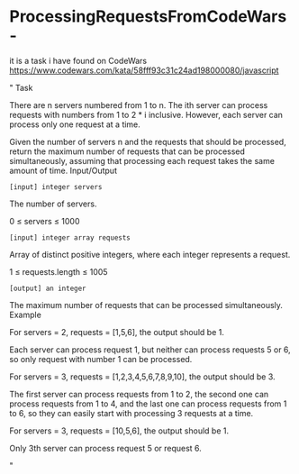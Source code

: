 # ProcessingRequestsFromCodeWars-
it is a task i have found on CodeWars
https://www.codewars.com/kata/58fff93c31c24ad198000080/javascript

"
Task

There are n servers numbered from 1 to n. The ith server can process requests with numbers from 1 to 2 * i inclusive. However, each server can process only
one request at a time.

Given the number of servers n and the requests that should be processed, return the maximum number of requests that can be processed simultaneously, 
assuming that processing each request takes the same amount of time.
Input/Output

    [input] integer servers

The number of servers.

0 ≤ servers ≤ 1000

    [input] integer array requests

Array of distinct positive integers, where each integer represents a request.

1 ≤ requests.length ≤ 1005

    [output] an integer

The maximum number of requests that can be processed simultaneously.
Example

For servers = 2, requests = [1,5,6], the output should be 1.

Each server can process request 1, but neither can process requests 5 or 6, so only request with number 1 can be processed.

For servers = 3, requests = [1,2,3,4,5,6,7,8,9,10], the output should be 3.

The first server can process requests from 1 to 2, the second one can process requests from 1 to 4, and the last one can process requests from 1
to 6, so they can easily start with processing 3 requests at a time.

For servers = 3, requests = [10,5,6], the output should be 1.

Only 3th server can process request 5 or request 6.

"
